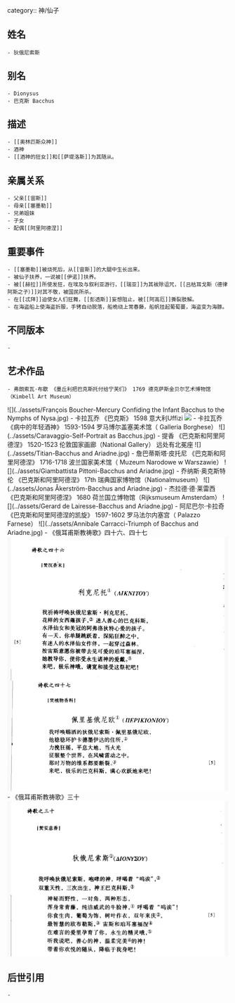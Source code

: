 category:: 神/仙子
## 姓名
	- 狄俄尼索斯
## 别名
	- Dionysus
	- 巴克斯 Bacchus
## 描述
	- [[奥林匹斯众神]]
	- 酒神
	- [[酒神的狂女]]和[[萨堤洛斯]]为其随从。
## 亲属关系
	- 父亲[[宙斯]]
	- 母亲[[塞墨勒]]
	- 兄弟姐妹
	- 子女
	- 配偶[[阿里阿德涅]]
## 重要事件
	- [[塞墨勒]]被烧死后，从[[宙斯]]的大腿中生长出来。
	- 被仙子扶养，一说被[[伊诺]]扶养。
	- 被[[赫拉]]所使发狂，在埃及与叙利亚游行，[[瑞亚]]为其袚除诅咒，[[吕枯耳戈斯（德律阿斯之子）]]对其不敬，被国民所杀。
	- 在[[忒拜]]迫使女人们狂舞，[[彭透斯]]妄想阻止，被[[阿高厄]]撕裂肢解。
	- 在海盗船上使海盗折服，手铐自动脱落，船桅绕上常春藤，船帆挂起葡萄蔓，海盗变为海豚。
## 不同版本
	-
## 艺术作品
	- 弗朗索瓦·布歇 《墨丘利把巴克斯托付给宁芙们》 1769 德克萨斯金贝尔艺术博物馆（Kimbell Art Museum）
 ![](../assets/François Boucher-Mercury Confiding the Infant Bacchus to the Nymphs of Nysa.jpg)
	- 卡拉瓦乔 《巴克斯》 1598 意大利Uffizi
 ![](../assets/Caravaggio-Bacchus.jpg)
	- 卡拉瓦乔 《病中的年轻酒神》 1593-1594 罗马博尔盖塞美术馆（ Galleria Borghese）
 ![](../assets/Caravaggio-Self-Portrait as Bacchus.jpg)
	- 提香 《巴克斯和阿里阿德涅》 1520-1523 伦敦国家画廊（National Gallery） 远处有北冕座
 ![](../assets/Titian-Bacchus and Ariadne.jpg)
	- 詹巴蒂斯塔·皮托尼 《巴克斯和阿里阿德涅》 1716-1718 波兰国家美术馆（  Muzeum Narodowe w Warszawie）
 ![](../assets/Giambattista Pittoni-Bacchus and Ariadne.jpg)
	- 乔纳斯·奥克斯特伦 《巴克斯和阿里阿德涅》 17th 瑞典国家博物馆（Nationalmuseum）
 ![](../assets/Jonas Åkerström-Bacchus and Ariadne.jpg)
	- 杰拉德·德·莱雷西 《巴克斯和阿里阿德涅》 1680 荷兰国立博物馆（Rijksmuseum Amsterdam）
 ![](../assets/Gerard de Lairesse-Bacchus and Ariadne.jpg)
	- 阿尼巴尔·卡拉奇 《巴克斯和阿里阿德涅的凯旋》 1597-1602 罗马法尔内塞宫（ Palazzo Farnese）
 ![](../assets/Annibale Carracci-Triumph of Bacchus and Ariadne.jpg)
	- 《俄耳甫斯教祷歌》四十六、四十七
 ![](../assets/《俄耳甫斯教祷歌》四十六、四十七.jpeg)
	- 《俄耳甫斯教祷歌》三十
 ![](../assets/《俄耳甫斯教祷歌》三十.jpeg)
## 后世引用
	-
